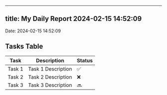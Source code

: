 
---
title: My Daily Report 2024-02-15 14:52:09
---

Date: 2024-02-15 14:52:09

## Tasks Table

| Task | Description | Status |
|------|-------------|--------|
| Task 1 | Task 1 Description | ✅ |
| Task 2 | Task 2 Description | ❌ |
| Task 3 | Task 3 Description | 🔜 |

